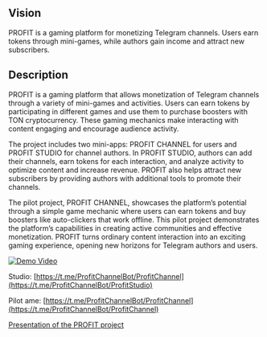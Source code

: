 ## Vision

PROFIT is a gaming platform for monetizing Telegram channels. Users earn tokens through mini-games, while authors gain income and attract new subscribers.

## Description

PROFIT is a gaming platform that allows monetization of Telegram channels through a variety of mini-games and activities. Users can earn tokens by participating in different games and use them to purchase boosters with TON cryptocurrency. These gaming mechanics make interacting with content engaging and encourage audience activity.

The project includes two mini-apps: PROFIT CHANNEL for users and PROFIT STUDIO for channel authors. In PROFIT STUDIO, authors can add their channels, earn tokens for each interaction, and analyze activity to optimize content and increase revenue. PROFIT also helps attract new subscribers by providing authors with additional tools to promote their channels.

The pilot project, PROFIT CHANNEL, showcases the platform’s potential through a simple game mechanic where users can earn tokens and buy boosters like auto-clickers that work offline. This pilot project demonstrates the platform’s capabilities in creating active communities and effective monetization. PROFIT turns ordinary content interaction into an exciting gaming experience, opening new horizons for Telegram authors and users.

[![Demo Video](youtube_cover.png)]([https://www.youtube.com/watch?v=YOUTUBE_VIDEO_ID_HERE](https://www.youtube.com/watch?v=MTN3nTIFg0c))

Studio: [https://t.me/ProfitChannelBot/ProfitChannel](https://t.me/ProfitChannelBot/ProfitStudio)

Pilot ame: [https://t.me/ProfitChannelBot/ProfitChannel](https://t.me/ProfitChannelBot/ProfitChannel)

[Presentation of the PROFIT project](https://docs.google.com/presentation/d/1pXoVZodkhWOCE0AUVkAhGuvDmqIbRkNbVSvlZgyOqAo/edit#slide=id.g2e7cd21e88f_0_114)
